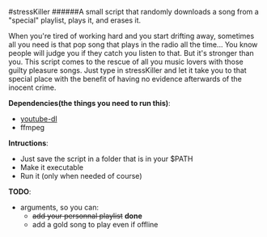 #stressKiller
######A small script that randomly downloads a song from a "special" playlist, plays it, and erases it.

When you're tired of working hard and you start drifting away, sometimes all you need is that pop song that plays in the radio all the time... You know people will judge you if they catch you listen to that. But it's stronger than you.
This script comes to the rescue of all you music lovers with those guilty pleasure songs. Just type in stressKiller and let it take you to that special place with the benefit of having no evidence afterwards of the inocent crime.

**Dependencies(the things you need to run this)**:
- [youtube-dl](https://github.com/rg3/youtube-dl)
- ffmpeg

**Intructions**:
- Just save the script in a folder that is in your $PATH
- Make it executable
- Run it (only when needed of course)

**TODO**:
- arguments, so you can: 
  - ~~add your personnal playlist~~ **done**
  - add a gold song to play even if offline
